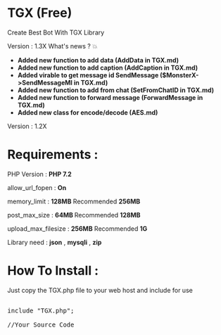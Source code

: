 # TGX (Free)
Create Best Bot With TGX Library

Version : 1.3X
What's news ? 💥
<b>
- Added new function to add data (AddData in TGX.md)
- Added new function to add caption (AddCaption in TGX.md)
- Added virable to get message id SendMessage ($MonsterX->SendMessageMI in TGX.md)
- Added new function to add from chat (SetFromChatID in TGX.md)
- Added new function to forward message (ForwardMessage in TGX.md)
- Added new class for encode/decode (AES.md)
</b>


Version : 1.2X

# Requirements :

PHP Version :  <b>PHP 7.2</b>

allow_url_fopen : <b>On</b>

memory_limit : <b>128MB</b> Recommended <b>256MB</b>

post_max_size : <b> 64MB </b> Recommended <b>128MB</b>

upload_max_filesize : <b>256MB</b> Recommended <b>1G</b>

Library need : <b>json</b> , <b>mysqli</b> , <b>zip</b>

# How To Install :

Just copy the TGX.php file to your web host
and include for use 

<pre>

include "TGX.php";

//Your Source Code
</pre>

